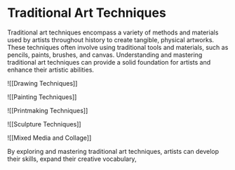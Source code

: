 # Traditional Art Techniques


Traditional art techniques encompass a variety of methods and materials used by artists throughout history to create tangible, physical artworks. These techniques often involve using traditional tools and materials, such as pencils, paints, brushes, and canvas. Understanding and mastering traditional art techniques can provide a solid foundation for artists and enhance their artistic abilities.

![[Drawing Techniques]]

![[Painting Techniques]]

![[Printmaking Techniques]]

![[Sculpture Techniques]]

![[Mixed Media and Collage]]

By exploring and mastering traditional art techniques, artists can develop their skills, expand their creative vocabulary,